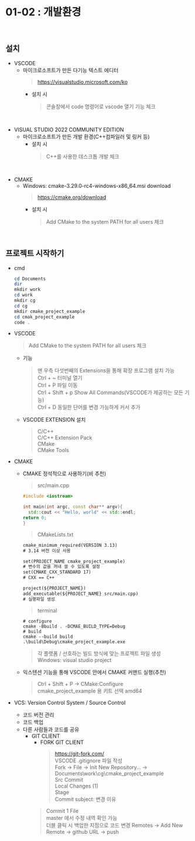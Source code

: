 # 01-02 : 개발환경<br>
<br>

## 설치<br>
- VSCODE<br>
    + 마이크로소프트가 만든 다기능 텍스트 에디터
      > https://visualstudio.microsoft.com/ko
      + 설치 시
        > 콘솔창에서 code 명령어로 vscode 열기 기능 체크
<br>

- VISUAL STUDIO 2022 COMMUNITY EDITION<br>
  + 마이크로소프트가 만든 개발 환경(C++컴파일러 및 링커 등)
    + 설치 시
      > C++를 사용한 데스크톱 개발 체크<br>
<br>

- CMAKE<br>
  + Windows: cmake-3.29.0-rc4-windows-x86_64.msi download<br>
    > https://cmake.org/download<br>
      + 설치 시
        >Add CMake to the system PATH for all users 체크<br>
<br>

## 프로젝트 시작하기<br>
- cmd<br>

  ```powershell
  cd Documents
  dir
  mkdir work
  cd work
  mkdir cg
  cd cg
  mkdir cmake_project_example
  cd cmak_project_example
  code .
  ```
- VSCODE<br>
  >Add CMake to the system PATH for all users 체크<br>
  + 기능
    > 맨 우측 다섯번째의 Extensions을 통해 확장 프로그램 설치 가능<br>
    > Ctrl + ~ 터미널 열기<br>
    > Ctrl + P 파일 이동<br>
    > Ctrl + Shift + p Show All Commands(VSCODE가 제공하는 모든 기능)<br>
    > Ctrl + D 동일한 단어를 변경 가능하게 커서 추가<br>
  + VSCODE EXTENSION 설치
    > C/C++<br>
    > C/C++ Extension Pack<br>
    > CMake<br>
    > CMake Tools<br>
- CMAKE
  + CMAKE 정석적으로 사용하기(비 추천)
    > src/main.cpp
    ```cpp
    #include <iostream>

    int main(int argc, const char** argv){
      std::cout << "Hello, world" << std::endl;
    return 0;
    }
    ```
    > CMakeLists.txt
    ```txt
    cmake_minimum_required(VERSION 3.13)
    # 3.14 버전 이상 사용

    set(PROJECT_NAME cmake_project_example)
    # 변수의 값을 꺼내 쓸 수 있도록 설정
    set(CMAKE_CXX_STANDARD 17)
    # CXX == C++

    project(${PROJECT_NAME})
    add_executable(${PROJECT_NAME} src/main.cpp)
    # 실행파일 생성
    ```
    >terminal
    ```shell
    # configure
    cmake -Bbuild . -DCMAE_BUILD_TYPE=Debug
    # build
    cmake --build build
    .\build\Debug\cmake_project_example.exe
    ```
    > 각 플랫폼 / 선호하는 빌드 방식에 맞는 프로젝트 파일 생성<br>Windows: visual studio project<br>
  + 익스텐션 기능을 통해 VSCODE 안에서 CMAKE 커맨드 실행(추천)
    > Ctrl + Shift + P → CMake:Configure<br>
    > cmake_project_example 용 키트 선택 amd64
- VCS: Version Control System / Source Control
  + 코드 버전 관리
  + 코드 백업
  + 다른 사람들과 코드를 공유
    - GIT CLIENT
        + FORK GIT CLIENT
          > https://git-fork.com/<br>
          > VSCODE .gitignore 파일 작성<br>
          > Fork → File → Init New Repository... → Documents\work\cg\cmake_project_example<br>
          > Src Commit<br>
          > Local Changes (1)<br>
          > Stage<br>
          > Commit subject: 변경 이유<br>
      > Commit 1 File<br>
      > master 에서 수정 내역 확인 가능<br>
      > 더블 클릭 시 백업한 지점으로 코드 변경
      > Remotes → Add New Remote → github URL → push
<br>
